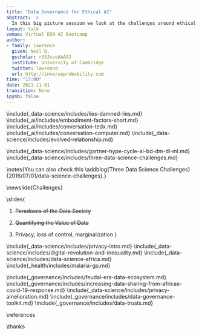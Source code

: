 ```yaml
---
title: "Data Governance for Ethical AI"
abstract:  >
  In this big picture session we look at the challenges around ethical artificial intelligence from a perspective of data governance. We'll give some background to how these challenges have emerged and then consider some solutions including the mechanism of data trusts and some pointers to work around data sharing in Africa for the Covid19 pandemic.
layout: talk
venue: Virtual DSN AI Bootcamp
author:
- family: Lawrence
  given: Neil D.
  gscholar: r3SJcvoAAAAJ
  institute: University of Cambridge
  twitter: lawrennd
  url: http://inverseprobability.com
time: "17:00"
date: 2021-11-01
transition: None
ipynb: false
---
```



\include{_data-science/includes/lies-damned-lies.md}
\include{_ai/includes/embodiment-factors-short.md}
\include{_ai/includes/conversation-tedx.md}
\include{_ai/includes/conversation-computer.md}
\include{_data-science/includes/evolved-relationship.md}


\include{_data-science/includes/gartner-hype-cycle-ai-bd-dm-dl-ml.md}
\include{_data-science/includes/three-data-science-challenges.md}

\notes{You can also check this \addblog{Three Data Science Challenges}{2016/07/01/data-science-challenges}.}

\newslide{Challenges}

\slides{
1. ~~Paradoxes of the Data Society~~

2. ~~Quantifying the Value of Data~~

3. Privacy, loss of control, marginalization
}

\include{_data-science/includes/privacy-intro.md}
\include{_data-science/includes/digital-revolution-and-inequality.md}
\include{_data-science/includes/data-science-africa.md}
\include{_health/includes/malaria-gp.md}


\include{_governance/includes/feudal-era-data-ecosystem.md}
\include{_governance/includes/increasing-data-sharing-from-africas-covid-19-response.md}
\include{_data-science/includes/privacy-amelioration.md}
\include{_governance/includes/data-governance-toolkit.md}
\include{_governance/includes/data-trusts.md}



\references

\thanks

